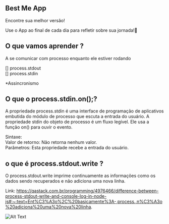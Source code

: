 ## Best Me App

Encontre sua melhor versão!<br>

Use o App ao final de cada dia para refletir sobre sua jornada!💖<br>

## O que vamos aprender ?

A se comunicar com processo enquanto ele estiver rodando<br>

[] process.stdout<br>
[] process.stdin<br>

*Assincronismo<br>
## O que o process.stdin.on();?
A propriedade process.stdin é uma interface de programação de aplicativos embutida do módulo de processo que escuta a entrada do usuário. A propriedade stdin do objeto de processo é um fluxo legível. Ele usa a função on() para ouvir o evento.<br>

Sintaxe:<br>
Valor de retorno: Não retorna nenhum valor.<br>
Parâmetros: Esta propriedade recebe a entrada do usuário.<br>

## o que é process.stdout.write ?
O process.stdout.write imprime continuamente as informações como os dados sendo recuperados e não adiciona uma nova linha.<br>

Link: https://qastack.com.br/programming/4976466/difference-between-process-stdout-write-and-console-log-in-node-js#:~:text=Ent%C3%A3o%2C%20basicamente%3A-,process.,n%C3%A3o%20adiciona%20uma%20nova%20linha.


![Alt Text](https://media.giphy.com/media/3oEjI6SEda9CiPEYXm/giphy.gif)